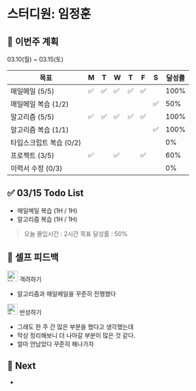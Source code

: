 # 스터디원: 임정훈

## 🚀 이번주 계획

03.10(월) ~ 03.15(토)

| 목표                    | M   | T   | W   | T   | F   | S   | 달성률 |
| ----------------------- | --- | --- | --- | --- | --- | --- | ------ |
| 매일메일 (5/5)          | ✅  | ✅  | ✅  | ✅  | ✅  |     | 100%   |
| 매일메일 복습 (1/2)     |     |     |     |     |     | ✅  | 50%    |
| 알고리즘 (5/5)          | ✅  | ✅  | ✅  | ✅  | ✅  |     | 100%   |
| 알고리즘 복습 (1/1)     |     |     |     |     |     | ✅  | 100%   |
| 타입스크립트 복습 (0/2) |     |     |     |     |     |     | 0%     |
| 프로젝트 (3/5)          | ✅  |     | ✅  |     | ✅  |     | 60%    |
| 이력서 수정 (0/3)       |     |     |     |     |     |     | 0%     |

## ✅ 03/15 Todo List

- 매일메일 복습 (1H / 1H)
- 알고리즘 복습 (1H / 1H)

> 오늘 몰입시간 : 2시간
> 목표 달성률 : 50%

## 🎉 셀프 피드백

<img src="https://raw.githubusercontent.com/Tarikul-Islam-Anik/Animated-Fluent-Emojis/master/Emojis/Smilies/Hugging%20Face.png" alt="Hugging Face" width="25" height="25"> 격려하기</img>

- 알고리즘과 매일메일을 꾸준히 진행했다

<img src="https://raw.githubusercontent.com/Tarikul-Islam-Anik/Animated-Fluent-Emojis/master/Emojis/Smilies/Face%20with%20Monocle.png" alt="Face with Monocle" width="25" height="25"> 반성하기</img>

- 그래도 한 주 간 많은 부분을 했다고 생각했는데
- 막상 정리해보니 더 나아갈 부분이 많은 것 같다.
- 얼마 안남았다 꾸준히 해나가자

## 🌱 Next

-
